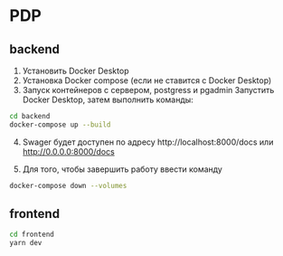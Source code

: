 # PDP

## backend

1. Установить Docker Desktop
2. Установка Docker compose (если не ставится с Docker Desktop)
3. Запуск контейнеров с сервером, postgress и pgadmin
   Запустить Docker Desktop, затем выполнить команды:

```sh
cd backend
docker-compose up --build
```

4. Swager будет доступен по адресу http://localhost:8000/docs или http://0.0.0.0:8000/docs

5. Для того, чтобы завершить работу ввести команду

```sh
docker-compose down --volumes
```

## frontend

```sh
cd frontend
yarn dev
```
